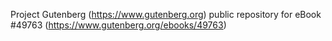 Project Gutenberg (https://www.gutenberg.org) public repository for eBook #49763 (https://www.gutenberg.org/ebooks/49763)
